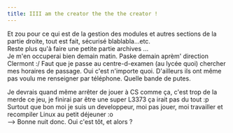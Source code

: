 ```yaml
---
title: IIII am the creator the the the creator !
---
```


Et zou pour ce qui est de la gestion des modules et autres sections de la
partie droite, tout est fait, sécurisé blablabla...etc.  
Reste plus qu'à faire une petite partie archives ...  
Je m'en occuperai bien demain matin. Paske demain aprèm' direction Clermont :/
Faut que je passe au centre-d-examen (au lycée quoi) chercher mes horaires de
passage. Oui c'est n'importe quoi. D'ailleurs ils ont même pas voulu me
renseigner par téléphone. Quelle bande de putes.

Je devrais quand même arrêter de jouer à CS comme ça, c'est trop de la merde
ce jeu, je finirai par être une super L3373 ça irait pas du tout :p  
Surtout que bon moi je suis un developpeur, moi pas jouer, moi travailler et
recompiler Linux au petit déjeuner :o  
\--> Bonne nuit donc. Oui c'est tôt, et alors ?

